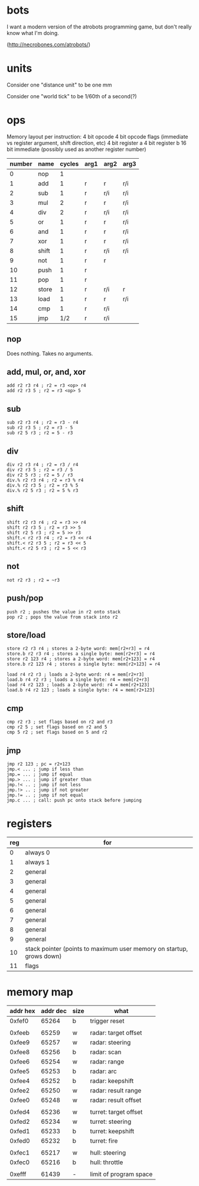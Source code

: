 # bots

I want a modern version of the atrobots programming game, but don't really know what I'm doing.

(http://necrobones.com/atrobots/)

# units

Consider one "distance unit" to be one mm

Consider one "world tick" to be 1/60th of a second(?)

# ops

Memory layout per instruction:
4 bit opcode
4 bit opcode flags (immediate vs register argument, shift direction, etc)
4 bit register a
4 bit register b
16 bit immediate (possibly used as another register number)

number | name | cycles | arg1 | arg2 | arg3
-------|------|--------|------|------|-----
0      | nop  | 1
1      | add  | 1      | r    | r    | r/i
2      | sub  | 1      | r    | r/i  | r/i
3      | mul |2| r | r | r/i
4      | div |2| r | r/i | r/i
5      | or |1| r | r | r/i
6      | and |1| r | r | r/i
7      | xor |1| r | r | r/i
8      | shift |1| r | r/i | r/i
9      | not |1| r | r
10     | push |1| r
11     | pop |1| r
12     | store |1| r | r/i | r
13     | load |1| r | r | r/i
14     | cmp |1| r | r/i
15     | jmp |1/2| r | r/i

## nop

Does nothing. Takes no arguments.

## add, mul, or, and, xor

    add r2 r3 r4 ; r2 = r3 <op> r4
    add r2 r3 5 ; r2 = r3 <op> 5

## sub

    sub r2 r3 r4 ; r2 = r3 - r4
    sub r2 r3 5 ; r2 = r3 - 5
    sub r2 5 r3 ; r2 = 5 - r3

## div

    div r2 r3 r4 ; r2 = r3 / r4
    div r2 r3 5 ; r2 = r3 / 5
    div r2 5 r3 ; r2 = 5 / r3
    div.% r2 r3 r4 ; r2 = r3 % r4
    div.% r2 r3 5 ; r2 = r3 % 5
    div.% r2 5 r3 ; r2 = 5 % r3

## shift

    shift r2 r3 r4 ; r2 = r3 >> r4
    shift r2 r3 5 ; r2 = r3 >> 5
    shift r2 5 r3 ; r2 = 5 >> r3
    shift.< r2 r3 r4 ; r2 = r3 << r4
    shift.< r2 r3 5 ; r2 = r3 << 5
    shift.< r2 5 r3 ; r2 = 5 << r3

## not

    not r2 r3 ; r2 = ~r3

## push/pop

    push r2 ; pushes the value in r2 onto stack
    pop r2 ; pops the value from stack into r2

## store/load

    store r2 r3 r4 ; stores a 2-byte word: mem[r2+r3] = r4
    store.b r2 r3 r4 ; stores a single byte: mem[r2+r3] = r4
    store r2 123 r4 ; stores a 2-byte word: mem[r2+123] = r4
    store.b r2 123 r4 ; stores a single byte: mem[r2+123] = r4

    load r4 r2 r3 ; loads a 2-byte word: r4 = mem[r2+r3]
    load.b r4 r2 r3 ; loads a single byte: r4 = mem[r2+r3]
    load r4 r2 123 ; loads a 2-byte word: r4 = mem[r2+123]
    load.b r4 r2 123 ; loads a single byte: r4 = mem[r2+123]

## cmp

    cmp r2 r3 ; set flags based on r2 and r3
    cmp r2 5 ; set flags based on r2 and 5
    cmp 5 r2 ; set flags based on 5 and r2

## jmp
    
    jmp r2 123 ; pc = r2+123
    jmp.< ... ; jump if less than
    jmp.= ... ; jump if equal
    jmp.> ... ; jump if greater than
    jmp.!< .. ; jump if not less
    jmp.!> .. ; jump if not greater
    jmp.!= .. ; jump if not equal
    jmp.c ... ; call: push pc onto stack before jumping

# registers

reg | for
----|----
0 | always 0
1 | always 1
2 | general
3 | general
4 | general
5 | general
6 | general
7 | general
8 | general
9 | general
10 | stack pointer (points to maximum user memory on startup, grows down)
11 | flags

# memory map

addr hex | addr dec | size | what
---------|----------|------|-----
0xfef0 | 65264 | b | trigger reset
|||
0xfeeb | 65259 | w | radar: target offset
0xfee9 | 65257 | w | radar: steering
0xfee8 | 65256 | b | radar: scan
0xfee6 | 65254 | w | radar: range
0xfee5 | 65253 | b | radar: arc
0xfee4 | 65252 | b | radar: keepshift
0xfee2 | 65250 | w | radar: result range
0xfee0 | 65248 | w | radar: result offset
|||
0xfed4 | 65236 | w | turret: target offset
0xfed2 | 65234 | w | turret: steering
0xfed1 | 65233 | b | turret: keepshift
0xfed0 | 65232 | b | turret: fire
|||
0xfec1 | 65217 | w | hull: steering
0xfec0 | 65216 | b | hull: throttle
|||
0xefff | 61439 | - | limit of program space
